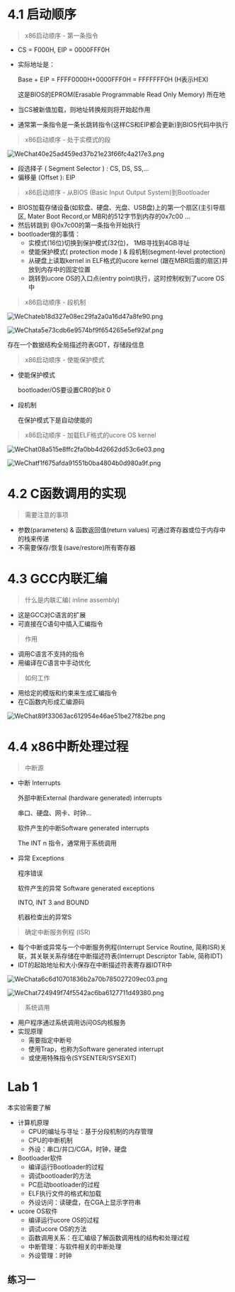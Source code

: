 # 4.1 启动顺序

> x86启动顺序 - 第一条指令

- CS = F000H, EIP = 0000FFF0H

- 实际地址是：

  Base + EIP = FFFF0000H+0000FFF0H = FFFFFFF0H (H表示HEX)

  这是BIOS的EPROM(Erasable Programmable Read Only Memory) 所在地

- 当CS被新值加载，则地址转换规则将开始起作用

- 通常第一条指令是一条长跳转指令(这样CS和EIP都会更新)到BIOS代码中执行

>  x86启动顺序 - 处于实模式的段

![WeChat40e25ad459ed37b21e23f66fc4a217e3.png](http://ww1.sinaimg.cn/large/008aPpVGgy1gp3lqshn9qj324s0vc7wh.jpg)

- 段选择子 ( Segment Selector ) : CS, DS, SS,...
- 偏移量 (Offset ): EIP

>  x86启动顺序 - 从BIOS (Basic Input Output System)到Bootloader

- BIOS加载存储设备(如软盘、硬盘、光盘、USB盘)上的第一个扇区(主引导扇区, Mater Boot Record,or MBR)的512字节到内存的0x7c00 ...
- 然后转跳到 @0x7c00的第一条指令开始执行
- bootloader做的事情：
  - 实模式(16位)切换到保护模式(32位)， 1MB寻找到4GB寻址
  - 使能保护模式( protection mode ) & 段机制(segment-level protection)
  - 从硬盘上读取kernel in ELF格式的ucore kernel (跟在MBR后面的扇区)并放到内存中的固定位置
  - 跳转到ucore OS的入口点(entry point)执行，这时控制权到了ucore OS中

> x86启动顺序 - 段机制

![WeChateb18d327e08ec29fa2a0a16d47a8fe90.png](http://ww1.sinaimg.cn/large/008aPpVGgy1gp3m4w7w6pj31tk0xcnpd.jpg)

![WeChata5e73cdb6e9574bf9f654265e5ef92af.png](http://ww1.sinaimg.cn/large/008aPpVGgy1gp3m87zecej31i00v04qp.jpg)

存在一个数据结构全局描述符表GDT，存储段信息

> x86启动顺序 - 使能保护模式

- 使能保护模式

  bootloader/OS要设置CR0的bit 0

- 段机制

  在保护模式下是自动使能的

>  x86启动顺序 - 加载ELF格式的ucore OS kernel

![WeChat08a515e8ffc2fa0bb4d2662dd53c6e03.png](http://ww1.sinaimg.cn/large/008aPpVGgy1gp3mhy7s7ej31ic13gb2b.jpg)

![WeChatf1f675afda91551b0ba4804b0d980a9f.png](http://ww1.sinaimg.cn/large/008aPpVGgy1gp3mj6flzzj31q00skhdu.jpg)



# 4.2 C函数调用的实现

> 需要注意的事项

- 参数(parameters) & 函数返回值(return values) 可通过寄存器或位于内存中的栈来传递
- 不需要保存/恢复(save/restore)所有寄存器

# 4.3 GCC内联汇编

> 什么是内联汇编( inline assembly)

- 这是GCC对C语言的扩展
- 可直接在C语句中插入汇编指令

> 作用

- 调用C语言不支持的指令
- 用编译在C语言中手动优化

> 如何工作

- 用给定的模版和约束来生成汇编指令
- 在C函数内形成汇编源码

![WeChat89f33063ac612954e46ae51be27f82be.png](http://ww1.sinaimg.cn/large/008aPpVGgy1gp3xfgrmvzj31b80ng4qp.jpg)

# 4.4 x86中断处理过程 

> 中断源

- 中断 Interrupts

  外部中断External (hardware generated) interrupts

  串口、硬盘、网卡、时钟...

  软件产生的中断Software generated interrupts

  The INT n 指令，通常用于系统调用

- 异常 Exceptions

  程序错误

  软件产生的异常 Software generated exceptions

  INTO, INT 3 and BOUND

  机器检查出的异常S

> 确定中断服务例程 (ISR)

- 每个中断或异常与一个中断服务例程(Interrupt Service Routine, 简称ISR)关联，其关联关系存储在中断描述符表(Interrupt Descriptor Table, 简称IDT)
- IDT的起始地址和大小保存在中断描述符表寄存器IDTR中

![WeChata6c6d10701836b2a70b785027209ec03.png](http://ww1.sinaimg.cn/large/008aPpVGgy1gp4lpy6yjwj31os11chdt.jpg)

![WeChat724949f74f5542ac6ba6127711d49380.png](http://ww1.sinaimg.cn/large/008aPpVGgy1gp4lrk4944j31uc1gonpe.jpg)

> 系统调用

- 用户程序通过系统调用访问OS内核服务
- 实现原理
  - 需要指定中断号
  - 使用Trap，也称为Software generated interrupt
  - 或使用特殊指令(SYSENTER/SYSEXIT)

# Lab 1

本实验需要了解

- 计算机原理
  - CPU的编址与寻址：基于分段机制的内存管理
  - CPU的中断机制
  - 外设：串口/并口/CGA，时钟，硬盘
- Bootloader软件
  - 编译运行Bootloader的过程
  - 调试bootloader的方法
  - PC启动bootloader的过程
  - ELF执行文件的格式和加载
  - 外设访问：读硬盘，在CGA上显示字符串
- ucore OS软件
  - 编译运行ucore OS的过程
  - 调试ucore OS的方法
  - 函数调用关系：在汇编级了解函数调用栈的结构和处理过程
  - 中断管理：与软件相关的中断处理
  - 外设管理：时钟

## 练习一


